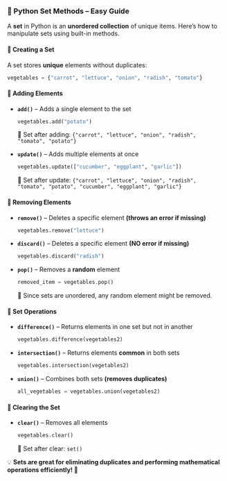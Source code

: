 ### 🥦 Python Set Methods – Easy Guide  

A **set** in Python is an **unordered collection** of unique items. Here’s how to manipulate sets using built-in methods.  

#### 🔹 Creating a Set  
A set stores **unique** elements without duplicates:  
```python
vegetables = {"carrot", "lettuce", "onion", "radish", "tomato"}
```  

#### 🔹 Adding Elements  
- **`add()`** – Adds a single element to the set  
  ```python
  vegetables.add("potato")
  ```  
  📌 Set after adding: `{"carrot", "lettuce", "onion", "radish", "tomato", "potato"}`  

- **`update()`** – Adds multiple elements at once  
  ```python
  vegetables.update(["cucumber", "eggplant", "garlic"])
  ```  
  📌 Set after update: `{"carrot", "lettuce", "onion", "radish", "tomato", "potato", "cucumber", "eggplant", "garlic"}`  

#### 🔹 Removing Elements  
- **`remove()`** – Deletes a specific element **(throws an error if missing)**  
  ```python
  vegetables.remove("lettuce")
  ```  

- **`discard()`** – Deletes a specific element **(NO error if missing)**  
  ```python
  vegetables.discard("radish")
  ```  

- **`pop()`** – Removes a **random** element  
  ```python
  removed_item = vegetables.pop()
  ```  
  📌 Since sets are unordered, any random element might be removed.  

#### 🔹 Set Operations  
- **`difference()`** – Returns elements in one set but not in another  
  ```python
  vegetables.difference(vegetables2)
  ```  

- **`intersection()`** – Returns elements **common** in both sets  
  ```python
  vegetables.intersection(vegetables2)
  ```  

- **`union()`** – Combines both sets **(removes duplicates)**  
  ```python
  all_vegetables = vegetables.union(vegetables2)
  ```  

#### 🔹 Clearing the Set  
- **`clear()`** – Removes all elements  
  ```python
  vegetables.clear()
  ```  
  📌 Set after clear: `set()`  

💡 **Sets are great for eliminating duplicates and performing mathematical operations efficiently! 🚀**
